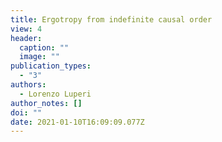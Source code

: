 ```yaml
---
title: Ergotropy from indefinite causal order
view: 4
header:
  caption: ""
  image: ""
publication_types:
  - "3"
authors:
  - Lorenzo Luperi
author_notes: []
doi: ""
date: 2021-01-10T16:09:09.077Z
---
```


